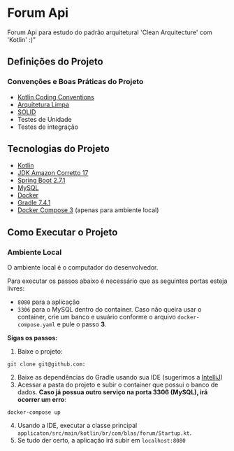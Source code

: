 # Forum Api

Forum Api para estudo do padrão arquitetural 'Clean Arquitecture' com 'Kotlin' :)"

## Definições do Projeto

### Convenções e Boas Práticas do Projeto

- [Kotlin Coding Conventions](https://kotlinlang.org/docs/coding-conventions.html)
- [Arquitetura Limpa](https://blog.cleancoder.com/uncle-bob/2012/08/13/the-clean-architecture.html)
- [SOLID](https://blog.cleancoder.com/uncle-bob/2020/10/18/Solid-Relevance.html)
- Testes de Unidade
- Testes de integração

## Tecnologias do Projeto

- [Kotlin](https://kotlinlang.org/)
- [JDK Amazon Corretto 17](https://docs.aws.amazon.com/corretto/index.html)
- [Spring Boot 2.7.1](https://spring.io/projects/spring-boot)
- [MySQL](https://www.mysql.com/)
- [Docker](https://www.docker.com/)
- [Gradle 7.4.1](https://gradle.org/)
- [Docker Compose 3](https://docs.docker.com/compose/compose-file/compose-file-v3/) (apenas para ambiente local)

## Como Executar o Projeto

### Ambiente Local

O ambiente local é o computador do desenvolvedor.

Para executar os passos abaixo é necessário que as seguintes portas esteja livres:

- `8080` para a aplicação
- `3306` para o MySQL dentro do container. Caso não queira usar o container, crie um banco e usuário conforme o
  arquivo `docker-compose.yaml` e pule o passo **3**.

**Sigas os passos:**

1) Baixe o projeto:

```shell
git clone git@github.com:
```

2) Baixe as dependências do Gradle usando sua IDE (sugerimos a [IntelliJ](https://www.jetbrains.com/pt-br/idea/))
3) Acessar a pasta do projeto e subir o container que possui o banco de dados. **Caso já possua outro serviço na porta
   3306 (MySQL), irá ocorrer um erro**:

```shell
docker-compose up
```

4) Usando a IDE, executar a classe principal `applicaton/src/main/kotlin/br/com/blas/forum/Startup.kt`.
5) Se tudo der certo, a aplicação irá subir em `localhost:8080`
